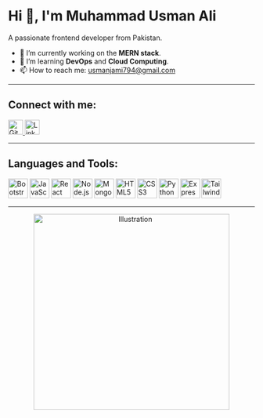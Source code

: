 # Hi 👋, I'm Muhammad Usman Ali

A passionate frontend developer from Pakistan.

- 🔭 I’m currently working on the **MERN stack**.  
- 🌱 I’m learning **DevOps** and **Cloud Computing**.  
- 📫 How to reach me: [usmanjami794@gmail.com](mailto:usmanjami794@gmail.com)  

---

## Connect with me:

<p>
  <a href="https://github.com/usman0794" target="_blank">
    <img src="https://img.icons8.com/ios-filled/50/000000/github.png" alt="GitHub" width="30px"/>
  </a>
  <a href="https://www.linkedin.com/in/m-usman-ali-2a1922247" target="_blank">
    <img src="https://img.icons8.com/ios-filled/50/0077B5/linkedin.png" alt="LinkedIn" width="30px"/>
  </a>
</p>

---

## Languages and Tools:

<p align="left">
  <img src="https://img.icons8.com/color/48/bootstrap.png" alt="Bootstrap" width="40" height="40"/>
  <img src="https://img.icons8.com/color/48/javascript.png" alt="JavaScript" width="40" height="40"/>
  <img src="https://img.icons8.com/color/48/react-native.png" alt="React" width="40" height="40"/>
  <img src="https://img.icons8.com/color/48/nodejs.png" alt="Node.js" width="40" height="40"/>
  <img src="https://img.icons8.com/color/48/mongodb.png" alt="MongoDB" width="40" height="40"/>
  <img src="https://img.icons8.com/color/48/html-5.png" alt="HTML5" width="40" height="40"/>
  <img src="https://img.icons8.com/color/48/css3.png" alt="CSS3" width="40" height="40"/>
  <img src="https://img.icons8.com/color/48/python.png" alt="Python" width="40" height="40"/>
  <img src="https://upload.wikimedia.org/wikipedia/commons/6/64/Expressjs.png" alt="Express" width="40" height="40"/>
  <img src="https://upload.wikimedia.org/wikipedia/commons/d/d5/Tailwind_CSS_Logo.svg" alt="Tailwind CSS" width="40" height="40"/>
</p>

---

<p align="center">
  <img src="https://raw.githubusercontent.com/yourusername/your-repo/main/illustration.png" alt="Illustration" width="400"/>
</p>
